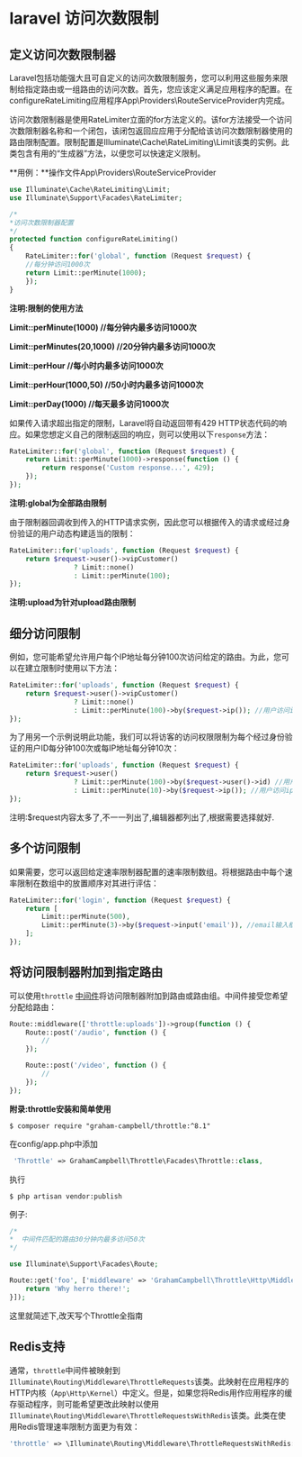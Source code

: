 # laravel 访问次数限制

## 定义访问次数限制器

Laravel包括功能强大且可自定义的访问次数限制服务，您可以利用这些服务来限制给指定路由或一组路由的访问次数。首先，您应该定义满足应用程序的配置。在configureRateLimiting应用程序App\Providers\RouteServiceProvider内完成。

访问次数限制器是使用RateLimiter立面的for方法定义的。该for方法接受一个访问次数限制器名称和一个闭包，该闭包返回应应用于分配给该访问次数限制器使用的路由限制配置。限制配置是Illuminate\Cache\RateLimiting\Limit该类的实例。此类包含有用的“生成器”方法，以便您可以快速定义限制。

**用例：**操作文件App\Providers\RouteServiceProvider

```php
use Illuminate\Cache\RateLimiting\Limit;
use Illuminate\Support\Facades\RateLimiter;

/*
*访问次数限制器配置
*/
protected function configureRateLimiting()
{
	RateLimiter::for('global', function (Request $request) {
	//每分钟访问1000次
	return Limit::perMinute(1000);
	});
}
```

**注明:限制的使用方法**

**Limit::perMinute(1000)  //每分钟内最多访问1000次**

**Limit::perMinutes(20,1000)  //20分钟内最多访问1000次**

**Limit::perHour //每小时内最多访问1000次**

**Limit::perHour(1000,50) //50小时内最多访问1000次**

**Limit::perDay(1000)  //每天最多访问1000次**

如果传入请求超出指定的限制，Laravel将自动返回带有429 HTTP状态代码的响应。如果您想定义自己的限制返回的响应，则可以使用以下`response`方法：

```php
RateLimiter::for('global', function (Request $request) {
    return Limit::perMinute(1000)->response(function () {
        return response('Custom response...', 429);
    });
});
```

**注明:global为全部路由限制**

由于限制器回调收到传入的HTTP请求实例，因此您可以根据传入的请求或经过身份验证的用户动态构建适当的限制：

```php
RateLimiter::for('uploads', function (Request $request) {
    return $request->user()->vipCustomer()
                ? Limit::none()
                : Limit::perMinute(100);
});
```

**注明:upload为针对upload路由限制**

## 细分访问限制

例如，您可能希望允许用户每个IP地址每分钟100次访问给定的路由。为此，您可以在建立限制时使用以下方法：

```php
RateLimiter::for('uploads', function (Request $request) {
    return $request->user()->vipCustomer()
                ? Limit::none()
                : Limit::perMinute(100)->by($request->ip()); //用户访问ip地址
});
```

为了用另一个示例说明此功能，我们可以将访客的访问权限限制为每个经过身份验证的用户ID每分钟100次或每IP地址每分钟10次：

```php
RateLimiter::for('uploads', function (Request $request) {
    return $request->user()
                ? Limit::perMinute(100)->by($request->user()->id) //用户ip
                : Limit::perMinute(10)->by($request->ip()); //用户访问ip地址
});
```

注明:$request内容太多了,不一一列出了,编辑器都列出了,根据需要选择就好.

## 多个访问限制

如果需要，您可以返回给定速率限制器配置的速率限制数组。将根据路由中每个速率限制在数组中的放置顺序对其进行评估：

```php
RateLimiter::for('login', function (Request $request) {
    return [
        Limit::perMinute(500),
        Limit::perMinute(3)->by($request->input('email')), //email输入框
    ];
});
```



## 将访问限制器附加到指定路由

可以使用`throttle` [中间件](https://laravel.com/docs/8.x/middleware)将访问限制器附加到路由或路由组。中间件接受您希望分配给路由：

```php
Route::middleware(['throttle:uploads'])->group(function () {
    Route::post('/audio', function () {
        //
    });

    Route::post('/video', function () {
        //
    });
});
```

**附录:throttle安装和简单使用**

```shell
$ composer require "graham-campbell/throttle:^8.1"
```

在config/app.php中添加

```php
 'Throttle' => GrahamCampbell\Throttle\Facades\Throttle::class,
```

执行

```shell
$ php artisan vendor:publish
```

例子:

```php
/*
*  中间件匹配的路由30分钟内最多访问50次
*/

use Illuminate\Support\Facades\Route;

Route::get('foo', ['middleware' => 'GrahamCampbell\Throttle\Http\Middleware\ThrottleMiddleware:50,30', function () {
    return 'Why herro there!';
}]);
```

这里就简述下,改天写个Throttle全指南

## Redis支持

通常，`throttle`中间件被映射到`Illuminate\Routing\Middleware\ThrottleRequests`该类。此映射在应用程序的HTTP内核（`App\Http\Kernel`）中定义。但是，如果您将Redis用作应用程序的缓存驱动程序，则可能希望更改此映射以使用`Illuminate\Routing\Middleware\ThrottleRequestsWithRedis`该类。此类在使用Redis管理速率限制方面更为有效：

```php
'throttle' => \Illuminate\Routing\Middleware\ThrottleRequestsWithRedis::class,
```